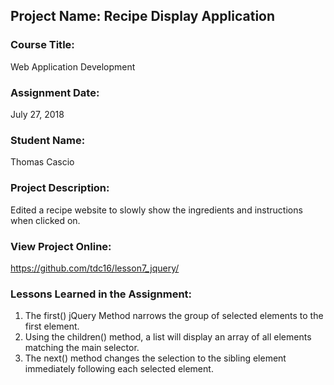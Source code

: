 ## Project Name:  Recipe Display Application

### Course Title:
Web Application Development

### Assignment Date:  
July 27, 2018

### Student Name:  
Thomas Cascio

### Project Description:
Edited a recipe website to slowly show the ingredients and instructions when clicked on.

### View Project Online:
https://github.com/tdc16/lesson7_jquery/

### Lessons Learned in the Assignment:
1. The first() jQuery Method narrows the group of selected elements to the first element.
2. Using the children() method, a list will display an array of all elements matching the main selector. 
3. The next() method changes the selection to the sibling element immediately following each selected element.

